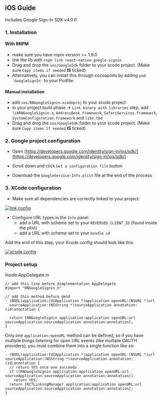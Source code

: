 ## iOS Guide

Includes Google Sign-In SDK v4.0.0

### 1. Installation

#### With RNPM

- make sure you have rnpm version >= 1.9.0
- link the lib with `rnpm link react-native-google-signin`
- Drag and drop the `ios/GoogleSdk` folder to your xcode project. (Make sure `Copy items if needed` **IS** ticked)
 - Alternatively, you can install this through cocoapods by adding `pod 'GoogleSignIn'` to your Podfile.

#### Manual installation

- add `ios/RNGoogleSignin.xcodeproj` to your xcode project
- In your project build phase -> `Link binary with libraries` step, add `libRNGoogleSignin.a`, `AddressBook.framework`, `SafariServices.framework`, `SystemConfiguration.framework` and `libz.tbd`
- Drag and drop the `ios/GoogleSdk` folder to your xcode project. (Make sure `Copy items if needed` **IS** ticked)


### 2. Google project configuration

- Open [https://developers.google.com/identity/sign-in/ios/sdk/](https://developers.google.com/identity/sign-in/ios/sdk/)

- Scroll down and click ```Get a configuration file``` button

- Download the ```GoogleService-Info.plist``` file at the end of the process

### 3. XCode configuration

- Make sure all dependencies are correctly linked to your project:

[![link config](https://github.com/apptailor/react-native-google-signin/raw/master/img/link-config.png)](#config)


- Configure URL types in the ```Info``` panel
  - add a URL with scheme set to your ```REVERSED_CLIENT_ID``` (found inside the plist)
  - add a URL with scheme set to your ```bundle id```

Add the end of this step, your Xcode config should look like this:

[![xcode config](https://github.com/apptailor/react-native-google-signin/raw/master/img/url-config.png)](#config)

### Project setup

Inside AppDelegate.m
```
// add this line before @implementation AppDelegate
#import "RNGoogleSignin.h"

// add this method before @end
- (BOOL)application:(UIApplication *)application openURL:(NSURL *)url
  sourceApplication:(NSString *)sourceApplication annotation:(id)annotation {

  return [RNGoogleSignin application:application openURL:url sourceApplication:sourceApplication annotation:annotation];
}

````

Only one `application:openURL` method can be defined, so if you have multiple things listening for open URL events (like multiple OAUTH providers), you must combine them into a single function like so:

```
- (BOOL)application:(UIApplication *)application openURL:(NSURL *)url sourceApplication:(NSString *)sourceApplication annotation:(id)annotation {
  // return YES once one succeeds
  if ([RNGoogleSignin application:application openURL:url sourceApplication:sourceApplication annotation:annotation])
    return YES;
  return [RCTLinkingManager application:application openURL:url sourceApplication:sourceApplication annotation:annotation];
}
```
